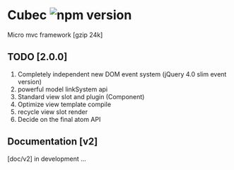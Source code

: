 # Cubec ![npm version](https://img.shields.io/npm/v/cubec.svg?label=cubec&style=flat-square&maxAge=3600)

Micro mvc framework [gzip 24k]

## TODO [2.0.0]

1. Completely independent new DOM event system (jQuery 4.0 slim event version)
2. powerful model linkSystem api
3. Standard view slot and plugin (Component)
4. Optimize view template compile
5. recycle view slot render
6. Decide on the final atom API

## Documentation [v2]

[doc/v2] in development ...
